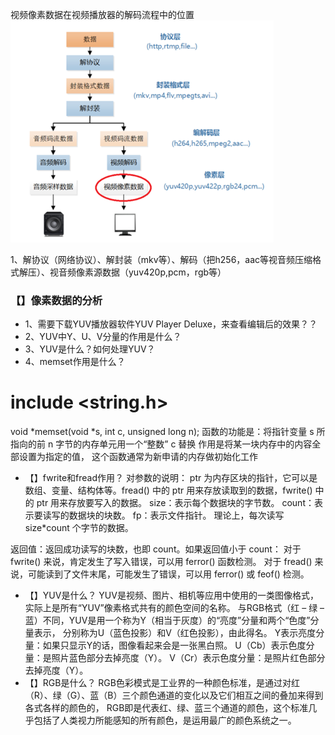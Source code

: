 视频像素数据在视频播放器的解码流程中的位置
![img.png](视频播放流程及各个部分数据.png)

1、解协议（网络协议）、解封装（mkv等）、解码（把h256，aac等视音频压缩格式解压）、视音频像素源数据（yuv420p,pcm，rgb等）  

### 【】像素数据的分析
- 1、需要下载YUV播放器软件YUV Player Deluxe，来查看编辑后的效果？？  
- 2、YUV中Y、U、V分量的作用是什么？  
- 3、YUV是什么？如何处理YUV？  
- 4、memset作用是什么？  
# include <string.h>
void *memset(void *s, int c, unsigned long n);
函数的功能是：将指针变量 s 所指向的前 n 字节的内存单元用一个“整数” c 替换
作用是将某一块内存中的内容全部设置为指定的值， 这个函数通常为新申请的内存做初始化工作  
- 【】fwrite和fread作用？
对参数的说明：
  ptr 为内存区块的指针，它可以是数组、变量、结构体等。fread() 中的 ptr 用来存放读取到的数据，fwrite() 中的 ptr 用来存放要写入的数据。
  size：表示每个数据块的字节数。
  count：表示要读写的数据块的块数。
  fp：表示文件指针。
  理论上，每次读写 size*count 个字节的数据。

返回值：返回成功读写的块数，也即 count。如果返回值小于 count：
对于 fwrite() 来说，肯定发生了写入错误，可以用 ferror() 函数检测。
对于 fread() 来说，可能读到了文件末尾，可能发生了错误，可以用 ferror() 或 feof() 检测。

- 【】YUV是什么？
  YUV是视频、图片、相机等应用中使用的一类图像格式，实际上是所有“YUV”像素格式共有的颜色空间的名称。 
 与RGB格式（红 – 绿 – 蓝）不同，YUV是用一个称为Y（相当于灰度）的“亮度”分量和两个“色度”分量表示，
 分别称为U（蓝色投影）和V（红色投影），由此得名。
  Y表示亮度分量：如果只显示Y的话，图像看起来会是一张黑白照。
  U（Cb）表示色度分量：是照片蓝色部分去掉亮度（Y）。
  V（Cr）表示色度分量：是照片红色部分去掉亮度（Y）。
- 【】RGB是什么？
  RGB色彩模式是工业界的一种颜色标准，是通过对红（R）、绿（G）、蓝（B）三个颜色通道的变化以及它们相互之间的叠加来得到各式各样的颜色的，
  RGB即是代表红、绿、蓝三个通道的颜色，这个标准几乎包括了人类视力所能感知的所有颜色，是运用最广的颜色系统之一。


